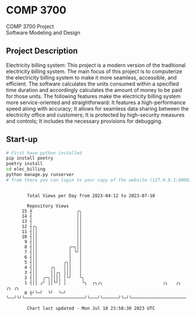# COMP 3700
COMP 3700 Project  
Software Modeling and Design
## Project Description
Electricity billing system: This project is a modern version of the traditional electricity billing system. The main focus of this project is to computerize the electricity billing system to make it more seamless, accessible, and efficient. The software calculates the units consumed within a specified time duration and accordingly calculates the amount of money to be paid for those units. The following features make the electricity billing system more service-oriented and straightforward: It features a high-performance speed along with accuracy; It allows for seamless data sharing between the electricity office and customers; It is protected by high-security measures and controls; It includes the necessary provisions for debugging.

## Start-up
```bash
# First have python installed
pip install poetry
poetry install
cd elec_billing
python manage.py runserver
# from there you can login to your copy of the website (127.0.0.1:8000), default creds are admin/admin
```

```

        Total Views per Day from 2023-04-12 to 2023-07-10

        Repository Views
      15 ┼                 ╭╮
      14 ┤                 ││
      13 ┤                 ││
      12 ┤╭╮               ││
      11 ┤││               ││
      10 ┤││               ││
       9 ┤││               ││
       8 ┤││            ╭─╮││
       7 ┤││            │ ╰╯│
       6 ┤││            │   │
       5 ┤││          ╭╮│   │
       4 ┤││     ╭╮   │││   │
       3 ┤││     ││╭╮ │││   │
       2 ┤││  ╭─╮││││ │╰╯   ╰╮
       1 ┤││ ╭╯ ││╰╯│ │      ╰╮  ╭╮╭╮                       ╭╮   ╭╮      ╭╮ ╭╮
       0 ┼╯╰─╯  ╰╯  ╰─╯       ╰──╯╰╯╰───────────────────────╯╰───╯╰──────╯╰─╯╰─────────────────────

        Chart last updated - Mon Jul 10 23:58:30 2023 UTC
        
```
